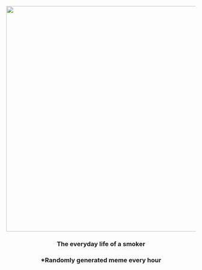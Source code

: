 <p align="center">
        <img src="https://i.redd.it/swrxyxjafkr91.jpg" width="600" height="600">
        </p>
        <h3 align="center">The everyday life of a smoker</h3>
        <h3 align="center">*Randomly generated meme every hour</h3>
    